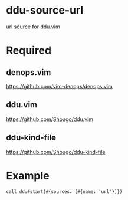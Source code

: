# ddu-source-url

url source for ddu.vim

# Required

## denops.vim

https://github.com/vim-denops/denops.vim

## ddu.vim

https://github.com/Shougo/ddu.vim

## ddu-kind-file

https://github.com/Shougo/ddu-kind-file

# Example

```
call ddu#start(#{sources: [#{name: 'url'}]})
```
